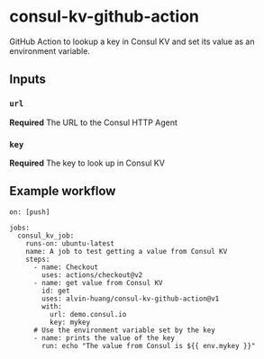 # consul-kv-github-action
GitHub Action to lookup a key in Consul KV and set its value as an environment variable. 

## Inputs

### `url`

**Required** The URL to the Consul HTTP Agent

### `key`

**Required** The key to look up in Consul KV

## Example workflow

```
on: [push]

jobs:
  consul_kv_job:
    runs-on: ubuntu-latest
    name: A job to test getting a value from Consul KV
    steps:
      - name: Checkout
        uses: actions/checkout@v2
      - name: get value from Consul KV
        id: get
        uses: alvin-huang/consul-kv-github-action@v1
        with:
          url: demo.consul.io
          key: mykey
      # Use the environment variable set by the key
      - name: prints the value of the key
        run: echo "The value from Consul is ${{ env.mykey }}"
```
